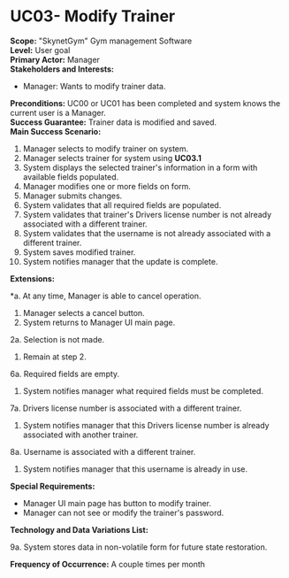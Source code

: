 UC03- Modify Trainer
=======================

**Scope:** "SkynetGym" Gym management Software  
**Level:** User goal  
**Primary Actor:** Manager  
**Stakeholders and Interests:**

- Manager: Wants to modify trainer data.

**Preconditions:** UC00 or UC01 has been completed and system knows the current user is a Manager.  
**Success Guarantee:** Trainer data is modified and saved.  
**Main Success Scenario:**

1.	Manager selects to modify trainer on system.
2.	Manager selects trainer for system using **UC03.1**
3.	System displays the selected trainer's information in a form with available fields populated.
4.	Manager modifies one or more fields on form.
5.	Manager submits changes.
6. System validates that all required fields are populated.
7. System validates that trainer's Drivers license number is not already associated with a different trainer.
8. System validates that the username is not already associated with a different trainer.
9. System saves modified trainer.
10. System notifies manager that the update is complete.

**Extensions:**

*a. At any time, Manager is able to cancel operation.

1. Manager selects a cancel button.
2. System returns to Manager UI main page.

2a. Selection is not made.

1. Remain at step 2.

6a. Required fields are empty.

1. System notifies manager what required fields must be completed.

7a. Drivers license number is associated with a different trainer.

1.	System notifies manager that this Drivers license number is already associated with another trainer.

8a. Username is associated with a different trainer.

1.	System notifies manager that this username is already in use.

**Special Requirements:**

- Manager UI main page has button to modify trainer.
- Manager can not see or modify the trainer's password.

**Technology and Data Variations List:**

9a. System stores data in non-volatile form for future state restoration.

**Frequency of Occurrence:** A couple times per month
